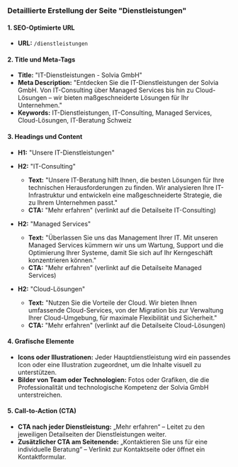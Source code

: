 
### Detaillierte Erstellung der Seite "Dienstleistungen"

#### **1. SEO-Optimierte URL**
- **URL:** `/dienstleistungen`

#### **2. Title und Meta-Tags**
- **Title:** "IT-Dienstleistungen - Solvia GmbH"
- **Meta Description:** "Entdecken Sie die IT-Dienstleistungen der Solvia GmbH. Von IT-Consulting über Managed Services bis hin zu Cloud-Lösungen – wir bieten maßgeschneiderte Lösungen für Ihr Unternehmen."
- **Keywords:** IT-Dienstleistungen, IT-Consulting, Managed Services, Cloud-Lösungen, IT-Beratung Schweiz

#### **3. Headings und Content**
- **H1:** "Unsere IT-Dienstleistungen"
- **H2:** "IT-Consulting"
  - **Text:** "Unsere IT-Beratung hilft Ihnen, die besten Lösungen für Ihre technischen Herausforderungen zu finden. Wir analysieren Ihre IT-Infrastruktur und entwickeln eine maßgeschneiderte Strategie, die zu Ihrem Unternehmen passt."
  - **CTA:** "Mehr erfahren" (verlinkt auf die Detailseite IT-Consulting)
  
- **H2:** "Managed Services"
  - **Text:** "Überlassen Sie uns das Management Ihrer IT. Mit unseren Managed Services kümmern wir uns um Wartung, Support und die Optimierung Ihrer Systeme, damit Sie sich auf Ihr Kerngeschäft konzentrieren können."
  - **CTA:** "Mehr erfahren" (verlinkt auf die Detailseite Managed Services)
  
- **H2:** "Cloud-Lösungen"
  - **Text:** "Nutzen Sie die Vorteile der Cloud. Wir bieten Ihnen umfassende Cloud-Services, von der Migration bis zur Verwaltung Ihrer Cloud-Umgebung, für maximale Flexibilität und Sicherheit."
  - **CTA:** "Mehr erfahren" (verlinkt auf die Detailseite Cloud-Lösungen)

#### **4. Grafische Elemente**
- **Icons oder Illustrationen:** Jeder Hauptdienstleistung wird ein passendes Icon oder eine Illustration zugeordnet, um die Inhalte visuell zu unterstützen.
- **Bilder von Team oder Technologien:** Fotos oder Grafiken, die die Professionalität und technologische Kompetenz der Solvia GmbH unterstreichen.

#### **5. Call-to-Action (CTA)**
- **CTA nach jeder Dienstleistung:** „Mehr erfahren“ – Leitet zu den jeweiligen Detailseiten der Dienstleistungen weiter.
- **Zusätzlicher CTA am Seitenende:** „Kontaktieren Sie uns für eine individuelle Beratung“ – Verlinkt zur Kontaktseite oder öffnet ein Kontaktformular.